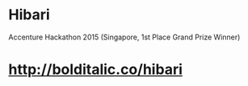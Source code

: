 # Hibari
Accenture Hackathon 2015 (Singapore, 1st Place Grand Prize Winner)
# http://bolditalic.co/hibari
